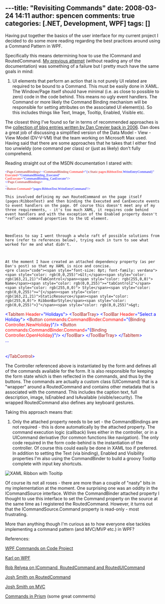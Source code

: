 ---title: "Revisiting Commands"
date: 2008-03-24 14:11
author: spencen
comments: true
categories: [.NET, Development, WPF]
tags: []
---
Having put together the basics of the user interface for my current project I decided to do some more reading regarding the best practices around using a Command Pattern in WPF.
 

Specifically this means determining how to use the ICommand and RoutedCommand. [My previous attempt](http://blog.spencen.com/2007/09/24/i-command-thee--exception.aspx) (without reading any of the documentation) was something of a failure but I pretty much have the same goals in mind:
 

1.  UI elements that perform an action that is not purely UI related are required to be bound to a Command. This must be easily done in XAML.  The Window/Page itself should have minimal (i.e. as close to possible to zero) code in the code behind. This means no ugly event handlers.  The Command or more likely the Command Binding mechanism will be responsible for setting attributes on the associated UI element(s). So this includes things like Text, Image, Tooltip, Enabled, Visible etc. 

The closest thing I've found so far in terms of recommended approaches is the [collection of blog entries written by Dan Crevier back in 2006](http://blogs.msdn.com/dancre/archive/2006/10/11/datamodel-view-viewmodel-pattern-series.aspx). Dan does a great job of discussing a simplified version of the Data Model - View - View Model (DV-V-VM) that the team working on Microsoft Max used. Having said that there are some approaches that he takes that I either find too unwieldy (one command per class) or (just as likely) don't fully comprehend.
 

Reading straight out of the MSDN documentation I stared with:


<span style="font-size: 8pt; font-family: verdana"><span style="color: rgb(163,21,21)">    </span><span style="color: rgb(0,0,255)">&lt;</span><span style="color: rgb(163,21,21)">Page.CommandBindings</span><span style="color: rgb(0,0,255)">&gt;
</span><span style="color: rgb(163,21,21)">        </span><span style="color: rgb(0,0,255)">&lt;</span><span style="color: rgb(163,21,21)">CommandBinding</span><span style="color: rgb(255,0,0)"> Command</span><span style="color: rgb(0,0,255)">="{</span><span style="color: rgb(163,21,21)">x</span><span style="color: rgb(0,0,255)">:</span><span style="color: rgb(163,21,21)">Static</span><span style="color: rgb(255,0,0)"> pages</span><span style="color: rgb(0,0,255)">:</span><span style="color: rgb(255,0,0)">RibbonTest</span><span style="color: rgb(0,0,255)">.WriteEntryCommand}"</span><span style="color: rgb(255,0,0)"> <br>                        Executed</span><span style="color: rgb(0,0,255)">="CommandBinding_Executed"</span><span style="color: rgb(255,0,0)"> <br>                        CanExecute</span><span style="color: rgb(0,0,255)">="CommandBinding_CanExecute"/&gt;<br>    </span><span style="color: rgb(0,0,255)">&lt;/</span><span style="color: rgb(163,21,21)">Page.CommandBindings</span><span style="color: rgb(0,0,255)">&gt;<br>    ...<br></span><span style="color: rgb(0,0,255)">    &lt;</span><span style="color: rgb(163,21,21)">Button</span><span style="color: rgb(255,0,0)"> Command</span><span style="color: rgb(0,0,255)">="pages:RibbonTest.WriteEntryCommand"/&gt;
</span></span></pre><a href="http://11011.net/software/vspaste"><a href="http://11011.net/software/vspaste"></a>

    
    This involved defining my own RoutedCommand on the page itself (pages:RibbonTest) and then binding the Executed and CanExecute events to event handlers on the page. Of course this doesn't meet any of my three requirements, - it's too much XAML, it requires code behind event handlers and with the exception of the Enabled property doesn't "reflect" command properties to the UI element.
    

    
    Needless to say I went through a whole raft of possible solutions from here (refer to references below), trying each in turn to see what worked for me and what didn't. 
    

    
    At the moment I have created an attached dependency property (as per Dan's post) so that my XAML is nice and concise.
    <pre class="code"><span style="font-size: 8pt; font-family: verdana"><span style="color: rgb(0,0,255)">&lt;</span><span style="color: rgb(163,21,21)">TabControl</span><span style="color: rgb(255,0,0)"> Name</span><span style="color: rgb(0,0,255)">="tabControl2"</span><span style="color: rgb(255,0,0)"> Style</span><span style="color: rgb(0,0,255)">="{</span><span style="color: rgb(163,21,21)">StaticResource</span><span style="color: rgb(255,0,0)"> RibbonBarStyle</span><span style="color: rgb(0,0,255)">}"</span><span style="color: rgb(0,0,255)">&gt;
</span><span style="color: rgb(163,21,21)">    </span><span style="color: rgb(0,0,255)">&lt;</span><span style="color: rgb(163,21,21)">TabItem</span><span style="color: rgb(255,0,0)"> Header</span><span style="color: rgb(0,0,255)">="Holidays"&gt;
</span><span style="color: rgb(163,21,21)">        </span><span style="color: rgb(0,0,255)">&lt;</span><span style="color: rgb(163,21,21)">ToolBarTray</span><span style="color: rgb(0,0,255)">&gt;
</span><span style="color: rgb(163,21,21)">            </span><span style="color: rgb(0,0,255)">&lt;</span><span style="color: rgb(163,21,21)">ToolBar</span><span style="color: rgb(255,0,0)"> Header</span><span style="color: rgb(0,0,255)">="Select a Holiday"&gt;
</span><span style="color: rgb(163,21,21)">                </span><span style="color: rgb(0,0,255)">&lt;</span><span style="color: rgb(163,21,21)">Button</span><span style="color: rgb(255,0,0)"> commands</span><span style="color: rgb(0,0,255)">:</span><span style="color: rgb(255,0,0)">CommandBinder.Command</span><span style="color: rgb(0,0,255)">="{</span><span style="color: rgb(163,21,21)">Binding</span><span style="color: rgb(255,0,0)"> Controller</span><span style="color: rgb(0,0,255)">.</span><span style="color: rgb(255,0,0)">NewHoliday</span><span style="color: rgb(0,0,255)">}"</span><span style="color: rgb(0,0,255)">/</span><span style="color: rgb(0,0,255)">&gt;
</span><span style="color: rgb(163,21,21)">                </span><span style="color: rgb(0,0,255)">&lt;</span><span style="color: rgb(163,21,21)">Button</span><span style="color: rgb(255,0,0)"> commands</span><span style="color: rgb(0,0,255)">:</span><span style="color: rgb(255,0,0)">CommandBinder.Command</span><span style="color: rgb(0,0,255)">="{</span><span style="color: rgb(163,21,21)">Binding</span><span style="color: rgb(255,0,0)"> Controller</span><span style="color: rgb(0,0,255)">.</span><span style="color: rgb(255,0,0)">OpenHoliday</span><span style="color: rgb(0,0,255)">}"</span><span style="color: rgb(0,0,255)">/</span><span style="color: rgb(0,0,255)">&gt;</span><span style="color: rgb(163,21,21)">
</span><span style="color: rgb(0,0,255)">&lt;/</span><span style="color: rgb(163,21,21)">ToolBar</span><span style="color: rgb(0,0,255)">&gt;
</span><span style="color: rgb(163,21,21)">        </span><span style="color: rgb(0,0,255)">&lt;/</span><span style="color: rgb(163,21,21)">ToolBarTray</span><span style="color: rgb(0,0,255)">&gt;
</span><span style="color: rgb(163,21,21)">    </span><span style="color: rgb(0,0,255)">&lt;/</span><span style="color: rgb(163,21,21)">TabItem</span><span style="color: rgb(0,0,255)">&gt;<br>    ...<br><br><br></span><span style="color: rgb(0,0,255)">&lt;/</span><span style="color: rgb(163,21,21)">TabControl</span><span style="color: rgb(0,0,255)">&gt;</span></span>
<a href="http://11011.net/software/vspaste"></a>


The Controller referenced above is instantiated by the form and defines all of the commands available for the form. It is also responsible for keeping the form state which is then reflected in the commands, and thus by the buttons. The commands are actually a custom class (UICommand) that is a "wrapper" around a RoutedCommand and contains other metadata that is associated with the command. This includes the caption text, full description, image, IsEnabled and IsAvailable (visible/security). The wrapped RoutedCommand also defines any keyboard gestures.



Taking this approach means that:



1.  Only the attached property needs to be set - the CommandBindings are not required - this is done automatically by the attached property.
The command execution logic (callback) lives either in the controller, or in a UICommand derivative (for common functions like navigation).
The only code required in the form code-behind is the instantiation of the controller. Of course this could easily be done in XAML too if preferred.
In addition to setting the Text (via binding), Enabled and Visibility properties I'm also using the CommandBinder to build a groovy Tooltip complete with input key shortcuts.


![XAML Ribbon with Tooltip](/images/XAML%20Ribbon%20with%20Tooltip_1.png) 



Of course its not all roses - there are more than a couple of "nasty" bits in my implementation at the moment. One surprising one was an oddity in the ICommandSource interface. Within the CommandBinder attached property I thought to use this interface to set the Command property on the source at the same time as I registered the RoutedCommand. However, it turns out that the ICommandSource.Command property is read-only - most frustrating.



More than anything though I'm curious as to how everyone else tackles implementing a command pattern (and MVC/MVP etc.) in WPF?



References:



[WPF Commands on Code Project](http://www.codeproject.com/KB/WPF/wpfcommands.aspx)



[Karl on WPF](http://karlshifflett.wordpress.com/category/commands/)



[Rob Relyea on ICommand, RoutedCommand and RoutedUICommand](http://rrelyea.spaces.live.com/Blog/cns!167AD7A5AB58D5FE!1968.entry)



[Josh Smith on RoutedCommand](http://joshsmithonwpf.wordpress.com/2008/03/18/understanding-routed-commands/)



[Josh Smith on MVC](http://www.codeproject.com/KB/WPF/MVCtoUnitTestinWPF.aspx)



[Commands in Prism](http://www.codeplex.com/prism/Thread/View.aspx?ThreadId=23196) (some great comments)


